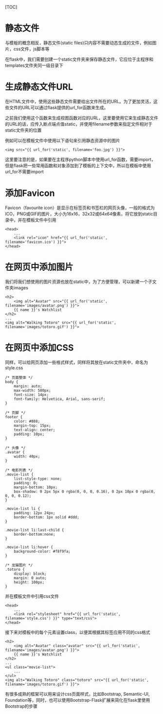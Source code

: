 [TOC]

# 静态文件

与模板的概念相反，静态文件(static files)只内容不需要动态生成的文件，例如图片，css文件，js脚本等

在flask中，我们需要创建一个static文件夹来保存静态文件，它应位于主程序和templates文件夹同一级目录下

# 生成静态文件URL

在HTML文件中，使用这些静态文件需要给出文件所在的URL。为了更加灵活，这些文件的URL可以通过flask提供的url_for函数来生成。

之前我们使用这个函数来生成视图函数对应的URL，这里要使用它来生成静态文件的URL的话，应传入断点端点值static，并使用filename参数来指定文件相对于static文件夹的位置

例如可以在模板文件中使用以下语句来引用静态资源中的图片

```
<img src="{{ url_for('static', filename='foo.jpg') }}">
```

这里要注意的是，如果要在主程序python脚本中使用url_for函数，需要import，但是flask把一些常用函数和对象添加到了模板的上下文中，所以在模板中使用url_for不需要import

# 添加Favicon

Favicon（favourite icon）是显示在标签页和书签栏的网页头像，一般的格式为ICO，PNG或GIF的图片，大小为16x16，32x32或64x64像素，将它放到static目录中，并在模板文件中引用

```
<head>
    ...
    <link rel="icon" href="{{ url_for('static', filename='favicon.ico') }}">
</head>
```

# 在网页中添加图片

我们将我们想使用的图片资源也放在static中，为了方便管理，可以新建一个子文件夹images

```
<h2>
    <img alt="Avatar" src="{{ url_for('static', filename='images/avatar.png') }}">
    {{ name }}'s Watchlist
</h2>
...
<img alt="Walking Totoro" src="{{ url_for('static', filename='images/totoro.gif') }}">
```

# 在网页中添加CSS

同样，可以给网页添加一些格式样式，同样将其放在static文件夹中，命名为style.css

```
/* 页面整体 */
body {
    margin: auto;
    max-width: 580px;
    font-size: 14px;
    font-family: Helvetica, Arial, sans-serif;
}

/* 页脚 */
footer {
    color: #888;
    margin-top: 15px;
    text-align: center;
    padding: 10px;
}

/* 头像 */
.avatar {
    width: 40px;
}

/* 电影列表 */
.movie-list {
    list-style-type: none;
    padding: 0;
    margin-bottom: 10px;
    box-shadow: 0 2px 5px 0 rgba(0, 0, 0, 0.16), 0 2px 10px 0 rgba(0, 0, 0, 0.12);
}

.movie-list li {
    padding: 12px 24px;
    border-bottom: 1px solid #ddd;
}

.movie-list li:last-child {
    border-bottom:none;
}

.movie-list li:hover {
    background-color: #f8f9fa;
}

/* 龙猫图片 */
.totoro {
    display: block;
    margin: 0 auto;
    height: 100px;
}
```

并在模板文件中引用css文件

```
<head>
    ...
    <link rel="stylesheet" href="{{ url_for('static', filename='style.css') }}" type="text/css">
</head>
```

接下来对模板中的每个元素设置class，以便其根据其标签应用不同的css格式

```
<h2>
    <img alt="Avatar" class="avatar" src="{{ url_for('static', filename='images/avatar.png') }}">
    {{ name }}'s Watchlist
</h2>
...
<ul class="movie-list">
    ...
</ul>
<img alt="Walking Totoro" class="totoro" src="{{ url_for('static', filename='images/totoro.gif') }}">
```

有很多成熟的框架可以用来设计css页面样式，比如Bootstrap, Semantic-UI, Foundation等，同时，也可以使用Bootstrap-Flask扩展来简化在flask里使用Bootstrap的步骤
